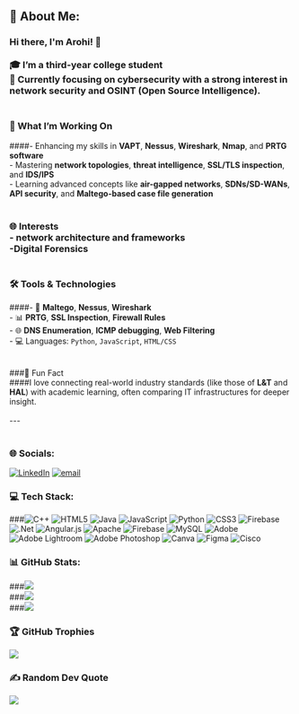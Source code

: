 ## 💫 About Me:
### Hi there, I'm Arohi! 👋<br><br>🎓 I’m a third-year college student <br>💼 Currently focusing on **cybersecurity** with a strong interest in **network security** and **OSINT (Open Source Intelligence)**.<br><br>
### 🔐 What I’m Working On<br>
####- Enhancing my skills in **VAPT**, **Nessus**, **Wireshark**, **Nmap**, and **PRTG software**<br>- Mastering **network topologies**, **threat intelligence**, **SSL/TLS inspection**, and **IDS/IPS**<br>- Learning advanced concepts like **air-gapped networks**, **SDNs/SD-WANs**, **API security**, and **Maltego-based case file generation**<br><br>
### 🌐 Interests<br>- network architecture and frameworks<br>-Digital Forensics <br><br>
### 🛠️ Tools & Technologies<br>
####- 🔎 **Maltego**, **Nessus**, **Wireshark**<br>- 📊 **PRTG**, **SSL Inspection**, **Firewall Rules**<br>- 🌐 **DNS Enumeration**, **ICMP debugging**, **Web Filtering**<br>- 💻 Languages: `Python`, `JavaScript`, `HTML/CSS`<br><br><br>
###🧭 Fun Fact<br>
####I love connecting real-world industry standards (like those of **L&T** and **HAL**) with academic learning, often comparing IT infrastructures for deeper insight.<br><br>---<br><br>


### 🌐 Socials:
[![LinkedIn](https://img.shields.io/badge/LinkedIn-%230077B5.svg?logo=linkedin&logoColor=white)](https://linkedin.com/in/linkedin.com/in/arohi-s/) [![email](https://img.shields.io/badge/Email-D14836?logo=gmail&logoColor=white)](mailto:roaworkmail@gmail.com) 

### 💻 Tech Stack:
###![C++](https://img.shields.io/badge/c++-%2300599C.svg?style=for-the-badge&logo=c%2B%2B&logoColor=white) ![HTML5](https://img.shields.io/badge/html5-%23E34F26.svg?style=for-the-badge&logo=html5&logoColor=white) ![Java](https://img.shields.io/badge/java-%23ED8B00.svg?style=for-the-badge&logo=openjdk&logoColor=white) ![JavaScript](https://img.shields.io/badge/javascript-%23323330.svg?style=for-the-badge&logo=javascript&logoColor=%23F7DF1E) ![Python](https://img.shields.io/badge/python-3670A0?style=for-the-badge&logo=python&logoColor=ffdd54) ![CSS3](https://img.shields.io/badge/css3-%231572B6.svg?style=for-the-badge&logo=css3&logoColor=white) ![Firebase](https://img.shields.io/badge/firebase-%23039BE5.svg?style=for-the-badge&logo=firebase) ![.Net](https://img.shields.io/badge/.NET-5C2D91?style=for-the-badge&logo=.net&logoColor=white) ![Angular.js](https://img.shields.io/badge/angular.js-%23E23237.svg?style=for-the-badge&logo=angularjs&logoColor=white) ![Apache](https://img.shields.io/badge/apache-%23D42029.svg?style=for-the-badge&logo=apache&logoColor=white) ![Firebase](https://img.shields.io/badge/firebase-a08021?style=for-the-badge&logo=firebase&logoColor=ffcd34) ![MySQL](https://img.shields.io/badge/mysql-4479A1.svg?style=for-the-badge&logo=mysql&logoColor=white) ![Adobe](https://img.shields.io/badge/adobe-%23FF0000.svg?style=for-the-badge&logo=adobe&logoColor=white) ![Adobe Lightroom](https://img.shields.io/badge/Adobe%20Lightroom-31A8FF.svg?style=for-the-badge&logo=Adobe%20Lightroom&logoColor=white) ![Adobe Photoshop](https://img.shields.io/badge/adobe%20photoshop-%2331A8FF.svg?style=for-the-badge&logo=adobe%20photoshop&logoColor=white) ![Canva](https://img.shields.io/badge/Canva-%2300C4CC.svg?style=for-the-badge&logo=Canva&logoColor=white) ![Figma](https://img.shields.io/badge/figma-%23F24E1E.svg?style=for-the-badge&logo=figma&logoColor=white) ![Cisco](https://img.shields.io/badge/cisco-%23049fd9.svg?style=for-the-badge&logo=cisco&logoColor=black)
### 📊 GitHub Stats:
###![](https://github-readme-stats.vercel.app/api?username=r0aruLess&theme=dark&hide_border=false&include_all_commits=false&count_private=false)<br/>
###![](https://nirzak-streak-stats.vercel.app/?user=r0aruLess&theme=dark&hide_border=false)<br/>
###![](https://github-readme-stats.vercel.app/api/top-langs/?username=r0aruLess&theme=dark&hide_border=false&include_all_commits=false&count_private=false&layout=compact)

### 🏆 GitHub Trophies
![](https://github-profile-trophy.vercel.app/?username=r0aruLess&theme=radical&no-frame=false&no-bg=true&margin-w=4)

### ✍️ Random Dev Quote
![](https://quotes-github-readme.vercel.app/api?type=horizontal&theme=radical)



<!-- Proudly created with GPRM ( https://gprm.itsvg.in ) -->
